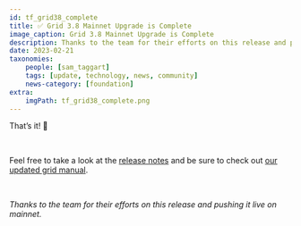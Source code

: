 ```yaml
---
id: tf_grid38_complete
title: ✅ Grid 3.8 Mainnet Upgrade is Complete
image_caption: Grid 3.8 Mainnet Upgrade is Complete
description: Thanks to the team for their efforts on this release and pushing it live on mainnet.
date: 2023-02-21
taxonomies:
    people: [sam_taggart]
    tags: [update, technology, news, community]
    news-category: [foundation]
extra:
    imgPath: tf_grid38_complete.png
---
```


That’s it! 🎉

<br/>

Feel free to take a look at the [release notes](https://forum.threefold.io/t/threefold-grid-v3-8-release-notes/3757) and be sure to check out [our updated grid manual](https://forum.threefold.io/t/new-grid-manual/3783).

<br/>

_Thanks to the team for their efforts on this release and pushing it live on mainnet._